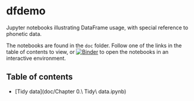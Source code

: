 # dfdemo
Jupyter notebooks illustrating DataFrame usage, with special reference to phonetic data.

The notebooks are found in the `doc` folder. Follow one of the links in the table of contents to view, or [![Binder](https://mybinder.org/badge_logo.svg)](https://mybinder.org/v2/gh/rsprouse/dfdemo/master) to open the notebooks in an interactive environment.

Table of contents
-----------------

- [Tidy data](doc/Chapter 0.\ Tidy\ data.ipynb)
